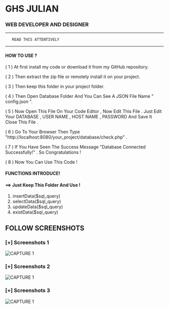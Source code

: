
#            GHS JULIAN 
###   WEB DEVELOPER AND DESIGNER 


______________________________________
       READ THIS ATTENTIVELY 
______________________________________

#### HOW TO USE ?

( 1 ) At first install my code or download it from my GitHub repository.

( 2 ) Then extract the zip file or remotely install it on your project.

( 3 ) Then keep this folder in your project folder.

( 4 ) Then Open Database Folder And You Can See A JSON File Name " config.json
".

( 5 ) Now Open This File On Your Code Editor , Now Edit This File . Just Edit
Your DATABASE , USER NAME , HOST NAME , PASSWORD And Save It Close This File .

( 6 ) Go To Your Browser Then Type
"http://localhost:8080/your_project/database/check.php" .

( 7 ) If You Have Seen The Success Message "Database Connected Successfully!" .
So Congratulations !

( 8 ) Now You Can Use This Code ! 


#### FUNCTIONS INTRODUCE!

#### ==>  Just Keep This Folder And Use !

1. insertData($sql_query)
2. selectData($sql_query)
3. updateData($sql_query)
4. existData($sql_query)


## FOLLOW SCREENSHOTS

### [+] Screenshots 1
![CAPTURE 1](screenshots/screenshot_1.jpg)

### [+] Screenshots 2
![CAPTURE 1](screenshots/screenshot_2.jpg)

### [+] Screenshots 3
![CAPTURE 1](screenshots/screenshot_3.jpg)
